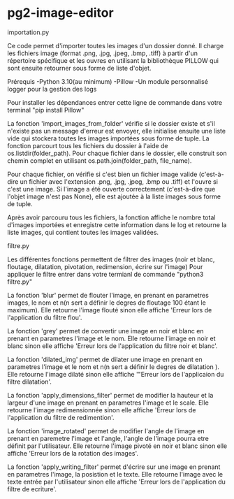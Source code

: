 # pg2-image-editor

importation.py

Ce code permet  d'importer toutes les images d'un dossier donné.
Il charge les fichiers image (format .png, .jpg, .jpeg, .bmp, .tiff) à partir d'un répertoire spécifique et les ouvres en utilisant la 
bibliothèque PILLOW qui sont ensuite retourner sous forme de liste d'objet.

Prérequis
-Python 3.10(au minimum)
-Pillow
-Un module personnalisé logger pour la gestion des logs

Pour installer les dépendances entrer cette ligne de commande dans votre terminal "pip install Pillow"

La fonction 'import_images_from_folder' vérifie si le dossier existe et s'il n'existe pas un message d'erreur est envoyer,
elle initialise ensuite une liste vide qui stockera toutes les images importées sous forme de tuple.
La fonction parcourt tous les fichiers du dossier à l'aide de os.listdir(folder_path). Pour chaque fichier dans le dossier, elle construit son chemin complet en utilisant os.path.join(folder_path, file_name).

Pour chaque fichier, on vérifie si c'est bien un fichier image valide (c'est-à-dire un fichier avec l'extension .png, .jpg, .jpeg, .bmp ou .tiff) et l'ouvre si c'est une image.
Si l'image a été ouverte correctement (c'est-à-dire que l'objet image n'est pas None), elle est ajoutée à la liste images sous forme de tuple.

Après avoir parcouru tous les fichiers, la fonction affiche le nombre total d'images importées et enregistre cette information dans le log et retourne la liste images, qui contient toutes les images validées.


filtre.py

Les différentes fonctions permettent de filtrer des images (noir et blanc, floutage, dilatation, pivotation, redimension, écrire sur l'image)
Pour appliquer le filtre entrer dans votre termianl de commande "python3 filtre.py"


La fonction 'blur' permet de flouter l'image, en prenant en parametres images, le nom et n(n sert a définir le degres de floutage 100 étant le maximum).
Elle retourne l'image flouté sinon elle affiche 'Erreur lors de l'application du filtre flou'.

La fonction 'grey' permet de convertir une image en noir et blanc en prenant en parametres l'image et le nom.
Elle retourne l'image en noir et blanc sinon elle affiche 'Erreur lors de l'application du filtre noir et blanc'.

La fonction 'dilated_img' permet de dilater une image en prenant en parametres l'image et le nom et n(n sert a définir le degres de dilatation ).
Elle retourne l'image dilaté sinon elle affiche '"Erreur lors de l'applicaion du filtre dilatation'.

La fonction 'apply_dimensions_filter' permet de modifier la hauteur et la largeur d'une image en prenant en parametres l'image et le scale.
Elle retourne l'image redimensionnée sinon elle affiche 'Erreur lors de l'application du filtre de redimention'.

La fonction 'image_rotated' permet de modifier l'angle de l'image en prenant en paremetre l'image et l'angle, l'angle de l'image pourra etre définit par l'utilisateur.
Elle retourne l'image pivoté en noir et blanc sinon elle affiche 'Erreur lors de la rotation des images'.

La fonction 'apply_writing_filter' permet d'écrire sur une image en prenant en parametres l'image, la posistion et le texte.
Elle retourne l'image avec le texte entrée par l'utilisateur sinon elle affiche 'Erreur lors de l'application du filtre de ecriture'.
